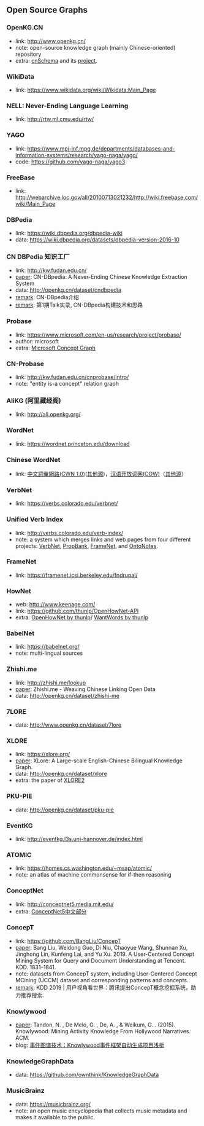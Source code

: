 ## **Open Source Graphs**


### OpenKG.CN
  * link: http://www.openkg.cn/
  * note: open-source knowledge graph (mainly Chinese-oriented) repository
  * extra: [cnSchema](http://cnschema.org/) and its [project](https://github.com/cnschema/cnschema).

### WikiData
  * link: https://www.wikidata.org/wiki/Wikidata:Main_Page

### NELL: Never-Ending Language Learning
  * link: http://rtw.ml.cmu.edu/rtw/

### YAGO
  * link: https://www.mpi-inf.mpg.de/departments/databases-and-information-systems/research/yago-naga/yago/
  * code: https://github.com/yago-naga/yago3

### FreeBase
  * link: http://webarchive.loc.gov/all/20100713021232/http://wiki.freebase.com/wiki/Main_Page

### DBPedia
  * link: https://wiki.dbpedia.org/dbpedia-wiki
  * data: https://wiki.dbpedia.org/datasets/dbpedia-version-2016-10

### CN DBPedia 知识工厂
  * link: http://kw.fudan.edu.cn/
  * [paper](https://www.researchgate.net/publication/318144300_CN-DBpedia_A_Never-Ending_Chinese_Knowledge_Extraction_System): CN-DBpedia: A Never-Ending Chinese Knowledge Extraction System
  * data: http://openkg.cn/dataset/cndbpedia
  * [remark](https://mp.weixin.qq.com/s?__biz=MzI0MTI1Nzk1MA==&mid=2651675251&idx=1&sn=9031665d4b66100bf327a8797b7cd457&chksm=f2f7a6c2c5802fd4318b242aa395cf52e59a72a09026f9b91f0ddab6efbe9a1f0732e2d4c6ee#rd): CN-DBpedia介绍
  * [remark](https://www.sohu.com/a/127397409_500659): 第1期Talk实录, CN-DBpedia构建技术和思路

### Probase
  * link: https://www.microsoft.com/en-us/research/project/probase/
  * author: microsoft
  * extra: [Microsoft Concept Graph](https://concept.research.microsoft.com/)
  
### CN-Probase
  * link: http://kw.fudan.edu.cn/cnprobase/intro/
  * note: "entity is-a concept" relation graph

### AliKG (阿里藏经阁)
  * link: http://ali.openkg.org/

### WordNet
  * link: https://wordnet.princeton.edu/download

### Chinese WordNet
  * link: [中文詞彙網路(CWN 1.0)](http://lope.linguistics.ntu.edu.tw/cwn/#)([其他源](http://openkg.cn/dataset/chinese-wordnet))，[汉语开放词网(COW)](http://compling.hss.ntu.edu.sg/cow/)（[其他源](http://openkg.cn/dataset/wordnet)）

### VerbNet
  * link: https://verbs.colorado.edu/verbnet/

### Unified Verb Index
  * link: http://verbs.colorado.edu/verb-index/
  * note: a system which merges links and web pages from four different projects: [VerbNet](https://verbs.colorado.edu/verbnet/), [PropBank](http://propbank.github.io/), [FrameNet](https://framenet.icsi.berkeley.edu/fndrupal/), and [OntoNotes](http://verbs.colorado.edu/VSAP/).

### FrameNet
  * link: https://framenet.icsi.berkeley.edu/fndrupal/

### HowNet
  * web: http://www.keenage.com/
  * link: https://github.com/thunlp/OpenHowNet-API
  * extra: [OpenHowNet by thunlp](https://openhownet.thunlp.org/)/ [WantWords by thunlp](https://wantwords.thunlp.org/home/)

### BabelNet
  * link: https://babelnet.org/
  * note: multi-lingual sources

### Zhishi.me
  * link: http://zhishi.me/lookup
  * [paper](https://www.researchgate.net/publication/221467123_Zhishime_-_Weaving_Chinese_Linking_Open_Data): Zhishi.me - Weaving Chinese Linking Open Data
  * data: http://openkg.cn/dataset/zhishi-me

### 7LORE
  * data: http://www.openkg.cn/dataset/7lore

### XLORE
  * link: https://xlore.org/
  * [paper](https://www.bibsonomy.org/bibtex/2c7ec921813cf9407487af25640b3b96f/dblp): XLore: A Large-scale English-Chinese Bilingual Knowledge Graph.
  * data: http://openkg.cn/dataset/xlore
  * extra: the paper of [XLORE2](http://www.data-intelligence-journal.org/static/publish/F3/91/60/B195E244F29F275C9E6D16DCC9/10.1162dint_a_00003_Hailong_Jin_Im59UJA.pdf)
  
### PKU-PIE
  * data: http://openkg.cn/dataset/pku-pie

### EventKG
  * link: http://eventkg.l3s.uni-hannover.de/index.html

### ATOMIC
  * link: https://homes.cs.washington.edu/~msap/atomic/
  * note: an atlas of machine commonsense for if-then reasoning

### ConceptNet
  * link: http://conceptnet5.media.mit.edu/
  * extra: [ConceptNet5中文部分](http://openkg.cn/dataset/conceptnet5-chinese)

### ConcepT
  * link: https://github.com/BangLiu/ConcepT
  * [paper](https://www.researchgate.net/publication/333259949_A_User-Centered_Concept_Mining_System_for_Query_and_Document_Understanding_at_Tencent): Bang Liu, Weidong Guo, Di Niu, Chaoyue Wang, Shunnan Xu, Jinghong Lin, Kunfeng Lai, and Yu Xu. 2019. A User-Centered Concept Mining System for Query and Document Understanding at Tencent. KDD. 1831–1841.
  * note: datasets from ConcepT system, including User-Centered Concept MCining (UCCM) dataset and corresponding patterns and concepts.
  * [remark](https://cloud.tencent.com/developer/article/1452974): KDD 2019 | 用户视角看世界：腾讯提出ConcepT概念挖掘系统，助力推荐搜索.

### Knowlywood
  * [paper](https://dl.acm.org/doi/10.1145/2806416.2806583): Tandon, N. , De Melo, G. , De, A. , & Weikum, G. . (2015). Knowlywood: Mining Activity Knowledge From Hollywood Narratives. ACM.
  * blog: [事件图谱技术：Knowlywood事件框架自动生成项目浅析](https://mp.weixin.qq.com/s/_ebGXj-M5PTvEl7Eg7aRNw)

### KnowledgeGraphData
  * data: https://github.com/ownthink/KnowledgeGraphData

### MusicBrainz
  * data: https://musicbrainz.org/
  * note: an open music encyclopedia that collects music metadata and makes it available to the public.
